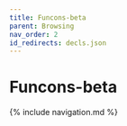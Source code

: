 ```yaml
---
title: Funcons-beta
parent: Browsing
nav_order: 2
id_redirects: decls.json
---
```


# Funcons-beta

{% include navigation.md %}
  
[Sources]: https://github.com/plancomps/CBS-beta/tree/math/Funcons-beta
[Plain]:  ../docs/Funcons-beta
[Pretty]: ../math/Funcons-beta
